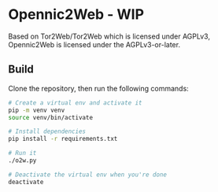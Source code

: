 # Opennic2Web - WIP

Based on Tor2Web/Tor2Web which is licensed under AGPLv3, Opennic2Web is licensed under the AGPLv3-or-later.

## Build

Clone the repository, then run the following commands:

```sh
# Create a virtual env and activate it
pip -m venv venv
source venv/bin/activate

# Install dependencies
pip install -r requirements.txt

# Run it
./o2w.py

# Deactivate the virtual env when you're done
deactivate
```
